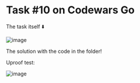 # Task #10 on Codewars Go

The task itself :arrow_down: 

![image](https://user-images.githubusercontent.com/107930591/178262339-1f699d71-ef59-4c8c-aaa5-e269c4b356c2.png)

The solution with the code in the folder!

Uproof test:

![image](https://user-images.githubusercontent.com/107930591/178262359-585d53a2-c009-48ed-bf13-be6d6bab3521.png)
